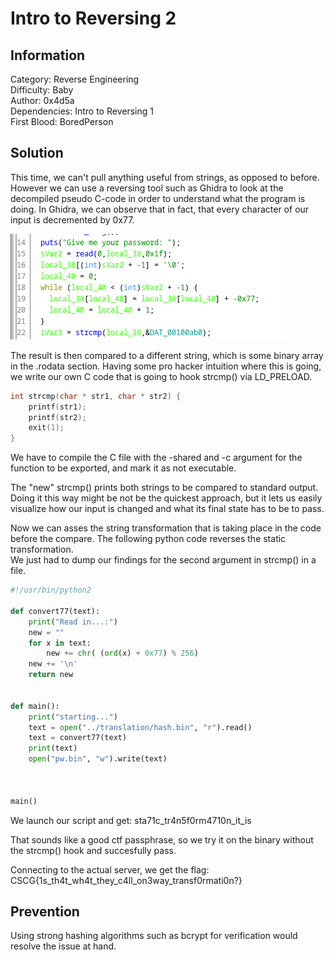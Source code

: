 # Intro to Reversing 2

## Information
Category: Reverse Engineering   
Difficulty: Baby   
Author: 0x4d5a   
Dependencies: Intro to Reversing 1   
First Blood: BoredPerson   

## Solution

This time, we can't pull anything useful from strings, as opposed to before. However we can use a reversing tool such as Ghidra to look at the decompiled pseudo C-code 
in order to understand what the program is doing. In Ghidra, we can observe that in fact, that every character of our input is decremented by 0x77. 


![](ghidra.png)


The result is then 
compared to a different string, which is some binary array in the .rodata section. Having some pro hacker intuition where this is going, we write our own C code that
is going to hook strcmp() via LD_PRELOAD. 

```c
int strcmp(char * str1, char * str2) {
	printf(str1);
	printf(str2);
	exit(1);
}
```
We have to compile the C file with the -shared and -c argument for the function to be exported, and mark it as not executable.

The "new" strcmp() prints both strings to be compared to standard output. Doing it this way might be not be the quickest approach, but it lets us easily visualize how our input is changed and what its final state has to be to pass.

Now we can asses the string transformation that is taking place in the code before the compare. The following python code reverses the static transformation.   
We just had to dump our findings for the second argument in strcmp() in a file.   

```python
#!/usr/bin/python2

def convert77(text):
	print("Read in...:")
	new = ""
	for x in text:
		new += chr( (ord(x) + 0x77) % 256)
	new += '\n'
	return new
    

def main():
	print("starting...")
	text = open("../translation/hash.bin", "r").read()
	text = convert77(text)
	print(text)
	open("pw.bin", "w").write(text)



main()

```

We launch our script and get: sta71c_tr4n5f0rm4710n_it_is

That sounds like a good ctf passphrase, so we try it on the binary without the strcmp() hook and succesfully pass. 

Connecting to the actual server, we get the flag: CSCG{1s_th4t_wh4t_they_c4ll_on3way_transf0rmati0n?}


## Prevention

Using strong hashing algorithms such as bcrypt for verification would resolve the issue at hand.